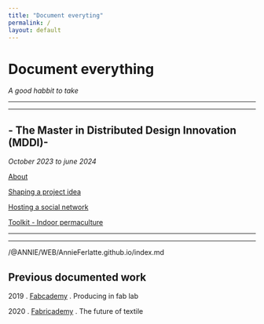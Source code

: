 ```yaml
---
title: "Document everyting"
permalink: /
layout: default
---
```


# Document everything
*A good habbit to take*


<hr>
<hr>

## - The Master in Distributed Design Innovation (MDDI)-
*October 2023 to june 2024*

[About](/@ANNIE/WEB/AnnieFerlatte.github.io/0_About.md)

[Shaping a project idea](/0_ShapeIdea.md)

[Hosting a social network](1_VisionMission.md)

[Toolkit - Indoor permaculture](Doc/2_Toolkit.md)

<hr>
<hr>/@ANNIE/WEB/AnnieFerlatte.github.io/index.md

## Previous documented work
2019 . [Fabcademy](http://fabacademy.org/2019/labs/echofab/students/annie-ferlatte/) . Producing in fab lab

2020 . [Fabricademy](https://class.textile-academy.org/2021/annie.ferlatte/index.html) . The future of textile
